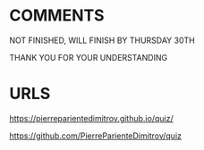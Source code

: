 # COMMENTS
NOT FINISHED, WILL FINISH BY THURSDAY 30TH

THANK YOU FOR YOUR UNDERSTANDING

# URLS

https://pierreparientedimitrov.github.io/quiz/

https://github.com/PierreParienteDimitrov/quiz